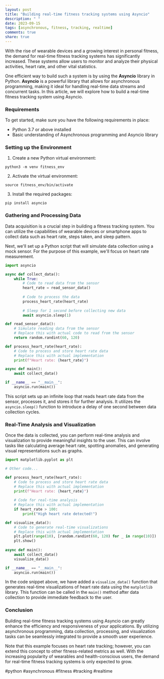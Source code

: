 ```yaml
---
layout: post
title: "Building real-time fitness tracking systems using Asyncio"
description: " "
date: 2023-09-15
tags: [asynchronous, fitness, tracking, realtime]
comments: true
share: true
---
```


With the rise of wearable devices and a growing interest in personal fitness, the demand for real-time fitness tracking systems has significantly increased. These systems allow users to monitor and analyze their physical activities, heart rate, and other vital statistics.

One efficient way to build such a system is by using the **Asyncio** library in Python. **Asyncio** is a powerful library that allows for asynchronous programming, making it ideal for handling real-time data streams and concurrent tasks. In this article, we will explore how to build a real-time fitness tracking system using Asyncio.

### Requirements

To get started, make sure you have the following requirements in place:

- Python 3.7 or above installed
- Basic understanding of Asynchronous programming and Asyncio library

### Setting up the Environment

1. Create a new Python virtual environment:
```
python3 -m venv fitness_env
```

2. Activate the virtual environment:
```
source fitness_env/bin/activate
```

3. Install the required packages:
```
pip install asyncio
```

### Gathering and Processing Data

Data acquisition is a crucial step in building a fitness tracking system. You can utilize the capabilities of wearable devices or smartphone apps to collect data such as heart rate, steps taken, and sleep pattern.

Next, we'll set up a Python script that will simulate data collection using a mock sensor. For the purpose of this example, we'll focus on heart rate measurement.

```python
import asyncio

async def collect_data():
    while True:
        # Code to read data from the sensor
        heart_rate = read_sensor_data()
        
        # Code to process the data
        process_heart_rate(heart_rate)
        
        # Sleep for 1 second before collecting new data
        await asyncio.sleep(1)

def read_sensor_data():
    # Simulate reading data from the sensor
    # Replace this with actual code to read from the sensor
    return random.randint(60, 120)

def process_heart_rate(heart_rate):
    # Code to process and store heart rate data
    # Replace this with actual implementation
    print(f"Heart rate: {heart_rate}")

async def main():
    await collect_data()

if __name__ == "__main__":
    asyncio.run(main())
```

This script sets up an infinite loop that reads heart rate data from the sensor, processes it, and stores it for further analysis. It utilizes the `asyncio.sleep()` function to introduce a delay of one second between data collection cycles.

### Real-Time Analysis and Visualization

Once the data is collected, you can perform real-time analysis and visualization to provide meaningful insights to the user. This can involve tasks like calculating average heart rate, spotting anomalies, and generating visual representations such as graphs.

```python
import matplotlib.pyplot as plt

# Other code...

def process_heart_rate(heart_rate):
    # Code to process and store heart rate data
    # Replace this with actual implementation
    print(f"Heart rate: {heart_rate}")
    
    # Code for real-time analysis
    # Replace this with actual implementation
    if heart_rate > 100:
        print("High heart rate detected!")

def visualize_data():
    # Code to generate real-time visualizations
    # Replace this with actual implementation
    plt.plot(range(10), [random.randint(60, 120) for _ in range(10)])
    plt.show()
    
async def main():
    await collect_data()
    visualize_data()

if __name__ == "__main__":
    asyncio.run(main())
```

In the code snippet above, we have added a `visualize_data()` function that generates real-time visualizations of heart rate data using the `matplotlib` library. This function can be called in the `main()` method after data collection to provide immediate feedback to the user.

### Conclusion

Building real-time fitness tracking systems using Asyncio can greatly enhance the efficiency and responsiveness of your applications. By utilizing asynchronous programming, data collection, processing, and visualization tasks can be seamlessly integrated to provide a smooth user experience.

Note that this example focuses on heart rate tracking; however, you can extend this concept to other fitness-related metrics as well. With the increasing popularity of wearables and health-conscious users, the demand for real-time fitness tracking systems is only expected to grow.

#python #asynchronous #fitness #tracking #realtime
